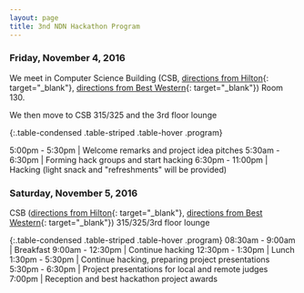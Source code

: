 ```yaml
---
layout: page
title: 3nd NDN Hackathon Program
---
```





### Friday, November 4, 2016

We meet in Computer Science Building (CSB, [directions from Hilton](https://goo.gl/maps/TqmjQFrAyNA2){: target="_blank"}, [directions from Best Western](https://goo.gl/maps/yj6ppE1p9Yq){: target="_blank"}) Room 130.

We then move to CSB 315/325 and the 3rd floor lounge

{:.table-condensed .table-striped .table-hover .program}

5:00pm - 5:30pm | Welcome remarks and project idea pitches
5:30am - 6:30pm | Forming hack groups and start hacking
6:30pm - 11:00pm | Hacking (light snack and "refreshments" will be provided)

### Saturday, November 5, 2016

CSB ([directions from Hilton](https://goo.gl/maps/TqmjQFrAyNA2){: target="_blank"}, [directions from Best Western](https://goo.gl/maps/yj6ppE1p9Yq){: target="_blank"}) 315/325/3rd floor lounge

{:.table-condensed .table-striped .table-hover .program}
08:30am - 9:00am | Breakfast
9:00am - 12:30pm | Continue hacking
12:30pm - 1:30pm | Lunch
1:30pm - 5:30pm | Continue hacking, preparing project presentations
5:30pm - 6:30pm | Project presentations for local and remote judges
7:00pm | Reception and best hackathon project awards
